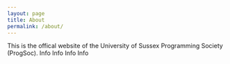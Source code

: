```yaml
---
layout: page
title: About
permalink: /about/
---
```


This is the offical website of the University of Sussex Programming Society (ProgSoc).
Info Info Info Info
